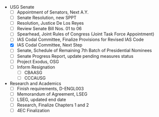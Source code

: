 - USG Senate
	- [ ] Appointment of Senators, Next A.Y.
	- [ ] Senate Resolution, new SPPT
	- [ ] Resolution, Justice De Los Reyes
	- [ ] Review Senate Bill Nos. 01 to 06
	- [ ] Spearhead, Joint Rules of Congress (Joint Task Force Appointment)
	- [ ] IAS Codal Committee, Finalize Provisions for Revised IAS Code
	- [x] IAS Codal Committee, Next Step
	- [ ] Senate, Schedule of Remaining 7th Batch of Presidential Nominees
	- [ ] Senate Progress Report, update pending measures status
	- [ ] Project Exodus, OSG
	- [ ] Inform Resignation
		- [ ] CBAASG
		- [ ] CCCAUSG
- Research and Academics
	- [ ] Finish requirements, D-ENGL003
	- [ ] Memorandum of Agreement, LSEG
	- [ ] LSEG, updated end date
	- [ ] Research, Finalize Chapters 1 and 2
	- [ ] 4EC Finalization
